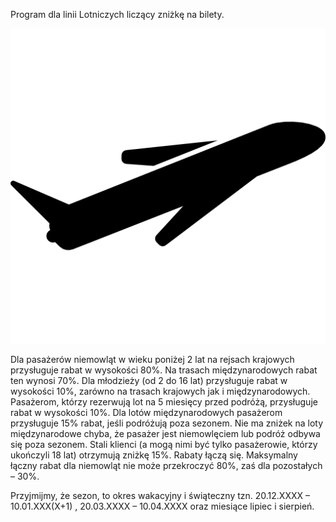 Program dla linii Lotniczych liczący zniżkę na bilety.

![](img/samolot.png)

Dla pasażerów niemowląt w wieku poniżej 2 lat na rejsach krajowych przysługuje rabat w
wysokości 80%. Na trasach międzynarodowych rabat ten wynosi 70%. Dla młodzieży (od 2 do 16
lat) przysługuje rabat w wysokości 10%, zarówno na trasach krajowych jak i międzynarodowych.
Pasażerom, którzy rezerwują lot na 5 miesięcy przed podróżą, przysługuje rabat w wysokości
10%. Dla lotów międzynarodowych pasażerom przysługuje 15% rabat, jeśli podróżują poza
sezonem. Nie ma zniżek na loty międzynarodowe chyba, że pasażer jest niemowlęciem lub
podróż odbywa się poza sezonem. Stali klienci (a mogą nimi być tylko pasażerowie, którzy
ukończyli 18 lat) otrzymują zniżkę 15%. Rabaty łączą się. Maksymalny łączny rabat dla niemowląt
nie może przekroczyć 80%, zaś dla pozostałych – 30%.

  Przyjmijmy, że sezon, to okres wakacyjny i świąteczny tzn. 20.12.XXXX – 10.01.XXX(X+1) ,
20.03.XXXX – 10.04.XXXX oraz miesiące lipiec i sierpień.




